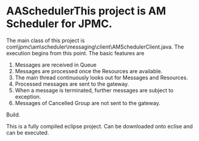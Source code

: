 # AASchedulerThis project is AM Scheduler for JPMC.
The main class of this project is com\jpmc\am\scheduler\messaging\client\AMSchedulerClient.java.
The execution begins from this point.
The basic features are

1) Messages are received in Queue
2) Messages are processed once the Resources are available.
3) The main thread continuously looks out for Messages and Resources.
4) Processed messages are sent to the gateway.
5) When a message is terminated, further messages are subject to exception.
6) Messages of Cancelled Group are not sent to the gateway. 


Build.

This is a fully compiled eclipse project. Can be downloaded onto eclise and can be executed.
